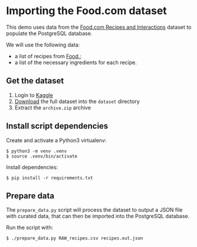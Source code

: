 # Importing the Food.com dataset
This demo uses data from the [Food.com Recipes and Interactions](https://www.kaggle.com/datasets/shuyangli94/food-com-recipes-and-user-interactions)
dataset to populate the PostgreSQL database.

We will use the following data:

- a list of recipes from [Food.](https://www.food.com/);
- a list of the necessary ingredients for each recipe.

## Get the dataset

1. Login to [Kaggle](https://www.kaggle.com/)
2. [Download](https://www.kaggle.com/datasets/shuyangli94/food-com-recipes-and-user-interactions?resource=download) the full dataset into the `dataset` directory
3. Extract the `archive.zip` archive

## Install script dependencies

Create and activate a Python3 virtualenv:

```shell
$ python3 -m venv .venv
$ source .venv/bin/activate
```

Install dependencies:

```shell
$ pip install -r requirements.txt
```

## Prepare data

The `prepare_data.py` script will process the dataset to output a JSON file with curated data,
that can then be imported into the PostgreSQL database.

Run the script with:

```shell
$ ./prepare_data.py RAW_recipes.csv recipes.out.json
```
